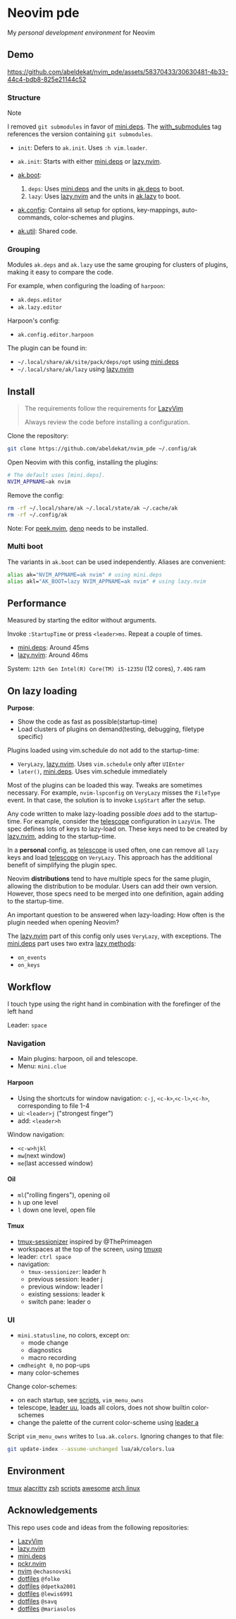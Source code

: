 # Neovim pde

My *personal development environment* for Neovim

## Demo

<https://github.com/abeldekat/nvim_pde/assets/58370433/30630481-4b33-44c4-bdb8-825e21144c52>

### Structure

> [!NOTE]
> I removed `git submodules` in favor of [mini.deps].
> The [with_submodules] tag references the version containing `git submodules`.

- `init`: Defers to `ak.init`. Uses `:h vim.loader`.
- `ak.init`: Starts with either [mini.deps] or [lazy.nvim].
- [ak.boot]:

    1. `deps`: Uses [mini.deps] and the units in [ak.deps] to boot.
    2. `lazy`: Uses [lazy.nvim] and the units in [ak.lazy] to boot.

- [ak.config]: Contains all setup for options, key-mappings, auto-commands,
color-schemes and plugins.

- [ak.util]: Shared code.

### Grouping

Modules `ak.deps` and `ak.lazy` use the same grouping
for clusters of plugins, making it easy to compare the code.

For example, when configuring the loading of `harpoon`:

- `ak.deps.editor`
- `ak.lazy.editor`

Harpoon's config:

- `ak.config.editor.harpoon`

The plugin can be found in:

- `~/.local/share/ak/site/pack/deps/opt` using [mini.deps]
- `~/.local/share/ak/lazy` using [lazy.nvim]

## Install

 > The requirements follow the requirements for [LazyVim](https://www.lazyvim.org/#%EF%B8%8F-requirements)
 >
 > Always review the code before installing a configuration.

Clone the repository:

```sh
git clone https://github.com/abeldekat/nvim_pde ~/.config/ak
```

Open Neovim with this config, installing the plugins:

```sh
# The default uses [mini.deps].
NVIM_APPNAME=ak nvim
```

Remove the config:

```sh
rm -rf ~/.local/share/ak ~/.local/state/ak ~/.cache/ak
rm -rf ~/.config/ak
```

Note: For [peek.nvim], [deno] needs to be installed.

### Multi boot

The variants in `ak.boot` can be used independently.
Aliases are convenient:

```sh
alias ak="NVIM_APPNAME=ak nvim" # using mini.deps
alias akl="AK_BOOT=lazy NVIM_APPNAME=ak nvim" # using lazy.nvim
```

## Performance

Measured by starting the editor without arguments.

Invoke `:StartupTime` or press `<leader>ms`.
Repeat a couple of times.

- [mini.deps]: Around 45ms
- [lazy.nvim]: Around 46ms

System: `12th Gen Intel(R) Core(TM) i5-1235U` (12 cores), `7.40G` ram

## On lazy loading

**Purpose**:

- Show the code as fast as possible(startup-time)
- Load clusters of plugins on demand(testing, debugging, filetype specific)

Plugins loaded using vim.schedule do not add to the startup-time:

- `VeryLazy`, [lazy.nvim]. Uses `vim.schedule` only after `UIEnter`
- `later()`, [mini.deps]. Uses vim.schedule immediately

Most of the plugins can be loaded this way. Tweaks are sometimes necessary.
For example, `nvim-lspconfig` on `VeryLazy` misses the `FileType` event.
In that case, the solution is to invoke `LspStart` after the setup.

Any code written to make lazy-loading possible *does* add to the startup-time.
For example, consider the [telescope] configuration in `LazyVim`.
The spec defines lots of keys to lazy-load on.
These keys need to be created by [lazy.nvim], adding to the startup-time.

In a **personal** config, as [telescope] is used often,
one can remove all `lazy` keys
and load [telescope] on `VeryLazy`.
This approach has the additional benefit of simplifying the plugin spec.

Neovim **distributions** tend to have multiple specs for the same plugin,
allowing the distribution to be modular. Users can add their own version.
However, those specs need to be merged into one definition,
again adding to the startup-time.

An important question to be answered when lazy-loading:
How often is the plugin needed when opening Neovim?

The [lazy.nvim] part of this config only uses `VeryLazy`, with exceptions.
The [mini.deps] part uses two extra [lazy methods]:

- `on_events`
- `on_keys`

## Workflow

I touch type using the right hand
in combination with the forefinger of the left hand

Leader: `space`

### Navigation

- Main plugins: harpoon, oil and telescope.
- Menu: `mini.clue`

#### Harpoon

- Using the shortcuts for window navigation:
`c-j`, `<c-k>`,`<c-l>`,`<c-h>`, corresponding to file 1-4
- ui: `<leader>j` ("strongest finger")
- add: `<leader>h`

Window navigation:

- `<c-w>hjkl`
- `mw`(next window)
- `me`(last accessed window)

#### Oil

- `ml`("rolling fingers"), opening oil
- `h` up one level
- `l` down one level, open file

#### Tmux

- [tmux-sessionizer] inspired by @ThePrimeagen
- workspaces at the top of the screen,  using [tmuxp]
- leader: `ctrl space`
- navigation:
  - `tmux-sessionizer`: leader h
  - previous session: leader j
  - previous window: leader l
  - existing sessions: leader k
  - switch pane: leader o

### UI

- `mini.statusline`, no colors, except on:
  - mode change
  - diagnostics
  - macro recording
- `cmdheight 0`, no pop-ups
- many color-schemes

Change color-schemes:

- on each startup, see [scripts], `vim_menu_owns`
- telescope, [leader uu], loads all colors, does not show builtin color-schemes
- change the palette of the current color-scheme using [leader a]

Script `vim_menu_owns` writes to `lua.ak.colors`.
Ignoring changes to that file:

```sh
git update-index --assume-unchanged lua/ak/colors.lua
```

## Environment

[tmux](https://github.com/abeldekat/tmux)
[alacritty](https://github.com/abeldekat/alacritty)
[zsh](https://github.com/abeldekat/zsh)
[scripts](https://github.com/abeldekat/scripts)
[awesome](https://github.com/abeldekat/awesome)
[arch linux](https://archlinux.org/)

## Acknowledgements

This repo uses code and ideas from the following repositories:

- [LazyVim](https://github.com/LazyVim/LazyVim)
- [lazy.nvim](https://github.com/folke/lazy.nvim)
- [mini.deps](https://github.com/echasnovski/mini.deps)
- [pckr.nvim](https://github.com/lewis6991/pckr.nvim)
- [nvim](https://github.com/echasnovski/nvim) `@echasnovski`
- [dotfiles](https://github.com/folke/dot/tree/master/nvim) `@folke`
- [dotfiles](https://github.com/dpetka2001/dotfiles/tree/main/dot_config/nvim) `@dpetka2001`
- [dotfiles](https://github.com/lewis6991/dotfiles/tree/main/config/nvim) `@lewis6991`
- [dotfiles](https://github.com/savq/dotfiles/tree/master/nvim) `@savq`
- [dotfiles](https://github.com/MariaSolOs/dotfiles/tree/main/.config/nvim) `@mariasolos`

[lazy.nvim]: https://github.com/folke/lazy.nvim
[mini.deps]: https://github.com/echasnovski/mini.deps
[peek.nvim]: https://github.com/toppair/peek.nvim
[deno]: https://deno.land
[tmuxp]: https://github.com/tmux-python/tmuxp
[scripts]: https://github.com/abeldekat/scripts
[tmux-sessionizer]: https://github.com/abeldekat/scripts/blob/main/tmux-sessionizer
[telescope]: https://github.com/LazyVim/LazyVim/blob/a50f92f7550fb6e9f21c0852e6cb190e6fcd50f5/lua/lazyvim/plugins/editor.lua#L135
[ak.boot]: lua/ak/boot
[ak.deps]: lua/ak/deps
[ak.lazy]: lua/ak/lazy
[ak.config]: lua/ak/config
[ak.util]: lua/ak/util
[leader uu]: lua/ak/util/color.lua
[leader a]: lua/ak/util/color.lua
[lazy methods]: lua/ak/util/defer.lua
[with_submodules]: https://github.com/abeldekat/nvim_pde/tree/with_submodules
